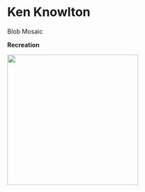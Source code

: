 # Ken Knowlton

Blob Mosaic

**Recreation**

<img src="../images/rtp_4_knowlton_recreation.jpg" width="300" />